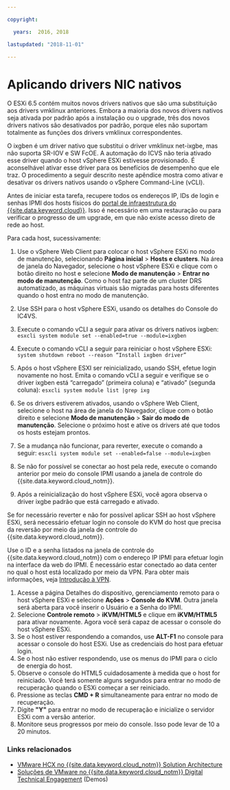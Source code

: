 ```yaml
---

copyright:

  years:  2016, 2018

lastupdated: "2018-11-01"

---
```


# Aplicando drivers NIC nativos

O ESXi 6.5 contém muitos novos drivers nativos que são uma substituição aos drivers vmklinux anteriores. Embora a maioria dos novos drivers nativos seja ativada por padrão após a instalação ou o upgrade, três dos novos drivers nativos são desativados por padrão, porque eles não suportam totalmente as funções dos drivers vmklinux correspondentes.

O ixgben é um driver nativo que substitui o driver vmklinux net-ixgbe, mas não suporta SR-IOV e SW FcOE. A automação do ICVS não teria ativado esse driver quando o host vSphere ESXi estivesse provisionado. É aconselhável ativar esse driver para os benefícios de desempenho que ele traz. O procedimento a seguir descrito neste apêndice mostra como ativar e desativar os drivers nativos usando o vSphere Command-Line (vCLI).

Antes de iniciar esta tarefa, recupere todos os endereços IP, IDs de login e senhas IPMI dos hosts físicos do [portal de infraestrutura do {{site.data.keyword.cloud}}](https://control.softlayer.com/devices). Isso é necessário em uma restauração ou para verificar o progresso de um upgrade, em que não existe acesso direto de rede ao host.

Para cada host, sucessivamente:
1. Use o vSphere Web Client para colocar o host vSphere ESXi no modo de manutenção, selecionando **Página inicial** > **Hosts e clusters**. Na área de janela do Navegador, selecione o host vSphere ESXi e clique com o botão direito no host e selecione **Modo de manutenção** > **Entrar no modo de manutenção**. Como o host faz parte de um cluster DRS automatizado, as máquinas virtuais são migradas para hosts diferentes quando o host entra no modo de manutenção.
2. Use SSH para o host vSphere ESXi, usando os detalhes do Console do IC4VS.
3. Execute o comando vCLI a seguir para ativar os drivers nativos ixgben:
   `esxcli system module set --enabled=true --module=ixgben`
4. Execute o comando vCLI a seguir para reiniciar o host vSphere ESXi:
  `system shutdown reboot --reason “Install ixgben driver”`
5. Após o host vSphere ESXI ser reinicializado, usando SSH, efetue login novamente no host. Emita o comando vCLI a seguir e verifique se o driver ixgben está “carregado” (primeira coluna) e “ativado” (segunda coluna):
  `esxcli system module list |grep ixg`
6. Se os drivers estiverem ativados, usando o vSphere Web Client, selecione o host na área de janela do Navegador, clique com o botão direito e selecione **Modo de manutenção** > **Sair do modo de manutenção**. Selecione o próximo host e ative os drivers até que todos os hosts estejam prontos.
7. Se a mudança não funcionar, para reverter, execute o comando a seguir:
  `esxcli system module set --enabled=false --module=ixgben`

8. Se não for possível se conectar ao host pela rede, execute o comando anterior por meio do console IPMI usando a janela de controle do {{site.data.keyword.cloud_notm}}.
9. Após a reinicialização do host vSphere ESXi, você agora observa o driver ixgbe padrão que está carregado e ativado.

Se for necessário reverter e não for possível aplicar SSH ao host vSphere ESXi, será necessário efetuar login no console do KVM do host que precisa da reversão por meio da janela de controle do {{site.data.keyword.cloud_notm}}.

Use o ID e a senha listados na janela de controle do {{site.data.keyword.cloud_notm}} com o endereço IP IPMI para efetuar login na interface da web do IPMI. É necessário estar conectado ao data center no qual o host está localizado por meio da VPN. Para obter mais informações, veja [Introdução à VPN](../../../../infrastructure/iaas-vpn/getting-started.html).

1. Acesse a página Detalhes do dispositivo, gerenciamento remoto para o host vSphere ESXi e selecione **Ações** > **Console do KVM**. Outra janela será aberta para você inserir o Usuário e a Senha do IPMI.
2. Selecione **Controle remoto** > **iKVM/HTML5** e clique em **iKVM/HTML5** para ativar novamente. Agora você será capaz de acessar o console do host vSphere ESXi.
3. Se o host estiver respondendo a comandos, use **ALT-F1** no console para acessar o console do host ESXi. Use as credenciais do host para efetuar login.
4. Se o host não estiver respondendo, use os menus do IPMI para o ciclo de energia do host.
5. Observe o console do HTML5 cuidadosamente à medida que o host for reiniciado. Você terá somente alguns segundos para entrar no modo de recuperação quando o ESXi começar a ser reiniciado.
6. Pressione as teclas **CMD + R** simultaneamente para entrar no modo de recuperação.
7. Digite **"Y"** para entrar no modo de recuperação e inicialize o servidor ESXi com a versão anterior.
8. Monitore seus progressos por meio do console. Isso pode levar de 10 a 20 minutos.

### Links relacionados

* [VMware HCX no {{site.data.keyword.cloud_notm}} Solution Architecture](https://www.ibm.com/cloud/garage/files/HCX_Architecture_Design.pdf)
* [Soluções de VMware no {{site.data.keyword.cloud_notm}} Digital Technical Engagement](https://ibm-dte.mybluemix.net/ibm-vmware) (Demos)
